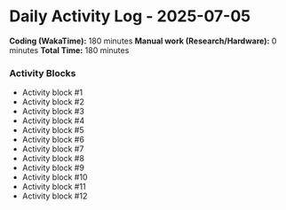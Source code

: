 # Daily Activity Log - 2025-07-05

**Coding (WakaTime):** 180 minutes
**Manual work (Research/Hardware):** 0 minutes
**Total Time:** 180 minutes

### Activity Blocks
- Activity block #1
- Activity block #2
- Activity block #3
- Activity block #4
- Activity block #5
- Activity block #6
- Activity block #7
- Activity block #8
- Activity block #9
- Activity block #10
- Activity block #11
- Activity block #12
